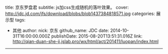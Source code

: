 title: 京东罗盘君
subtitle: js加css生成随机的落叶效果。
cover: http://jdc.jd.com/jfs/download/blobs/blob1437384818571.jpg
categories: 展示型
tags:
  - 其他
author:
  nick: 京东
  github_name: JDC
date: 2014-10-31T16:00:00.000Z
publishDate: 2015-08-20T13:51:31.016Z
link: http://qian-duan-she-ji.jslab.pro/wx/html/act/201411/luopan/index.html
---